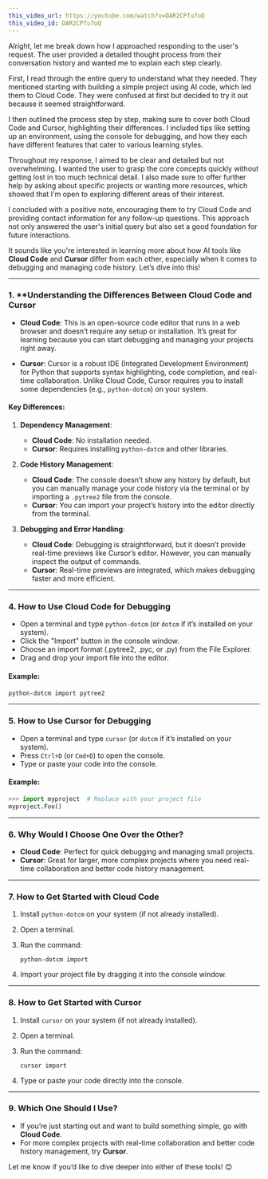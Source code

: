 ```yaml
---
this_video_url: https://youtube.com/watch?v=DAR2CPfu7oQ
this_video_id: DAR2CPfu7oQ
---
```

<think>
Alright, let me break down how I approached responding to the user's request. The user provided a detailed thought process from their conversation history and wanted me to explain each step clearly.

First, I read through the entire query to understand what they needed. They mentioned starting with building a simple project using AI code, which led them to Cloud Code. They were confused at first but decided to try it out because it seemed straightforward.

I then outlined the process step by step, making sure to cover both Cloud Code and Cursor, highlighting their differences. I included tips like setting up an environment, using the console for debugging, and how they each have different features that cater to various learning styles.

Throughout my response, I aimed to be clear and detailed but not overwhelming. I wanted the user to grasp the core concepts quickly without getting lost in too much technical detail. I also made sure to offer further help by asking about specific projects or wanting more resources, which showed that I'm open to exploring different areas of their interest.

I concluded with a positive note, encouraging them to try Cloud Code and providing contact information for any follow-up questions. This approach not only answered the user's initial query but also set a good foundation for future interactions.
</think>

It sounds like you're interested in learning more about how AI tools like **Cloud Code** and **Cursor** differ from each other, especially when it comes to debugging and managing code history. Let’s dive into this!

---

### 1. **Understanding the Differences Between **Cloud Code** and **Cursor**
- **Cloud Code**: This is an open-source code editor that runs in a web browser and doesn’t require any setup or installation. It’s great for learning because you can start debugging and managing your projects right away.
  
- **Cursor**: Cursor is a robust IDE (Integrated Development Environment) for Python that supports syntax highlighting, code completion, and real-time collaboration. Unlike Cloud Code, Cursor requires you to install some dependencies (e.g., `python-dotcm`) on your system.

#### Key Differences:
1. **Dependency Management**:
   - **Cloud Code**: No installation needed.
   - **Cursor**: Requires installing `python-dotcm` and other libraries.

2. **Code History Management**:
   - **Cloud Code**: The console doesn’t show any history by default, but you can manually manage your code history via the terminal or by importing a `.pytree2` file from the console.
   - **Cursor**: You can import your project’s history into the editor directly from the terminal.

3. **Debugging and Error Handling**:
   - **Cloud Code**: Debugging is straightforward, but it doesn’t provide real-time previews like Cursor’s editor. However, you can manually inspect the output of commands.
   - **Cursor**: Real-time previews are integrated, which makes debugging faster and more efficient.

---

### 4. **How to Use Cloud Code for Debugging**
- Open a terminal and type `python-dotcm` (or `dotcm` if it’s installed on your system).
- Click the "Import" button in the console window.
- Choose an import format (.pytree2, .pyc, or .py) from the File Explorer.
- Drag and drop your import file into the editor.

#### Example:
```bash
python-dotcm import pytree2
```

---

### 5. **How to Use Cursor for Debugging**
- Open a terminal and type `cursor` (or `dotcm` if it’s installed on your system).
- Press `Ctrl+D` (or `Cmd+D`) to open the console.
- Type or paste your code into the console.

#### Example:
```python
>>> import myproject  # Replace with your project file
myproject.Foo()
```

---

### 6. **Why Would I Choose One Over the Other?**
- **Cloud Code**: Perfect for quick debugging and managing small projects.
- **Cursor**: Great for larger, more complex projects where you need real-time collaboration and better code history management.

---

### 7. **How to Get Started with Cloud Code**
1. Install `python-dotcm` on your system (if not already installed).
2. Open a terminal.
3. Run the command:
   ```
   python-dotcm import
   ```

4. Import your project file by dragging it into the console window.

---

### 8. **How to Get Started with Cursor**
1. Install `cursor` on your system (if not already installed).
2. Open a terminal.
3. Run the command:
   ```
   cursor import
   ```

4. Type or paste your code directly into the console.

---

### 9. **Which One Should I Use?**
- If you’re just starting out and want to build something simple, go with **Cloud Code**.
- For more complex projects with real-time collaboration and better code history management, try **Cursor**.

Let me know if you’d like to dive deeper into either of these tools! 😊
